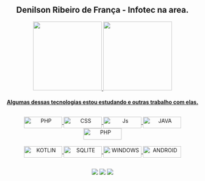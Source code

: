 <div align="center">
  <h2 color="blue">Denilson Ribeiro de França - Infotec na area.</h2>
</div>
  <div align="center">
  <a href="https://github.com/DenilsonRibeiro">
  <img height="180em" src="https://github-readme-stats.vercel.app/api?username=DenilsonRibeiro&show_icons=true&theme=dark&include_all_commits=true&count_private=true"/>
  <img height="180em" src="https://github-readme-stats.vercel.app/api/top-langs/?username=DenilsonRibeiro&layout=compact&langs_count=7&theme=dark"/>
</div>
  <div align="center">
  <h4>Algumas dessas tecnologias estou estudando e outras trabalho com elas.</h4>
 <h2></h2>
  </div>
<div align="center" margin="10px">
   <img align="center" alt="PHP" height="30" width="100" src="https://img.shields.io/badge/HTML5-E34F26?style=for-the-badge&logo=html5&logoColor=white">
   <img align="center" alt="CSS" height="30" width="100" src="https://img.shields.io/badge/CSS-239120?&style=for-the-badge&logo=css3&logoColor=white">
   <img align="center" alt="Js" height="30" width="100" src="https://img.shields.io/badge/JavaScript-F7DF1E?style=for-the-badge&logo=javascript&logoColor=black">
   <img align="center" alt="JAVA" height="30" width="100" src="https://img.shields.io/badge/Java-ED8B00?style=for-the-badge&logo=java&logoColor=white">
   <img align="center" alt="PHP" height="30" width="100" src="https://img.shields.io/badge/PHP-777BB4?style=for-the-badge&logo=php&logoColor=white"><br><br>
   <img align="center" alt="KOTLIN" height="30" width="100" src="https://img.shields.io/badge/Kotlin-0095D5?&style=for-the-badge&logo=kotlin&logoColor=white">  
   <img align="center" alt="SQLITE" height="30" width="100" src="https://img.shields.io/badge/SQLite-07405E?style=for-the-badge&logo=sqlite&logoColor=white">
   <img align="center" alt="WINDOWS" height="30" width="100" src="https://img.shields.io/badge/Windows-0078D6?style=for-the-badge&logo=windows&logoColor=white">
   <img align="center" alt="ANDROID" height="30" width="100" src="https://img.shields.io/badge/Android-3DDC84?style=for-the-badge&logo=android&logoColor=white">
</div>
  <h2></h2>
  <div align="center">
    <a href="https://www.linkedin.com/in/denilson-ribeiro-958b51178/" target="_blank"><img src="https://img.shields.io/badge/-LinkedIn-%230077B5?style=for-the-badge&logo=linkedin&logoColor=white" target="_blank"></a> 
  <a href="https://www.facebook.com/denilson.ribeiro.982292/" target="_blank"><img src="https://img.shields.io/badge/Facebook-1877F2?style=for-the-badge&logo=facebook&logoColor=white" target="_blank"></a>
     <a href="https://www.instagram.com/denilsonribeiro100/" target="_blank"><img src="https://img.shields.io/badge/-Instagram-%23E4405F?style=for-the-badge&logo=instagram&logoColor=white" target="_blank"></a>  
  </div>
